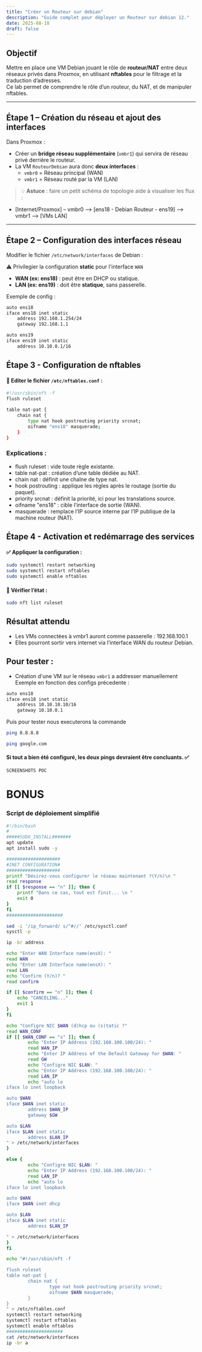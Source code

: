 ```yaml
---
title: "Créer un Routeur sur debian"
description: "Guide complet pour déployer un Routeur sur debian 12."
date: 2025-08-18
draft: false
---
```


## Objectif
Mettre en place une VM Debian jouant le rôle de **routeur/NAT** entre deux réseaux privés dans Proxmox, en utilisant **nftables** pour le filtrage et la traduction d’adresses.  
Ce lab permet de comprendre le rôle d’un routeur, du NAT, et de manipuler nftables.  

---

## Étape 1 – Création du réseau et ajout des interfaces
Dans Proxmox :  
- Créer un **bridge réseau supplémentaire** (`vmbr1`) qui servira de réseau privé derrière le routeur.  
- La VM `RouteurDebian` aura donc **deux interfaces** :  
  - `vmbr0` = Réseau principal (WAN)  
  - `vmbr1` = Réseau routé par la VM (LAN)  

> 💡 **Astuce** : faire un petit schéma de topologie aide à visualiser les flux :  
- [Internet/Proxmox] – vmbr0 –> [ens18 - Debian Routeur - ens19] –> vmbr1 –> [VMs LAN]

---

## Étape 2 – Configuration des interfaces réseau
Modifier le fichier `/etc/network/interfaces` de Debian :  

⚠️ Privilegier la configuration **static** pour l'interface `WAN`  

- **WAN (ex: ens18)** : peut être en DHCP ou statique.  
- **LAN (ex: ens19)** : doit être **statique**, sans passerelle.  

Exemple de config :  
```bash
auto ens18
iface ens18 inet static
    address 192.168.1.254/24
    gateway 192.168.1.1

auto ens19
iface ens19 inet static
    address 10.10.0.1/16
```
## Étape 3 -  Configuration de nftables
#### 📝 Editer le fichier `/etc/nftables.conf` :
```bash
#!/usr/sbin/nft -f
flush ruleset

table nat-pat {
    chain nat {
        type nat hook postrouting priority srcnat;
        oifname "ens18" masquerade;
    }
}
```
### Explications : 
- flush ruleset : vide toute règle existante.
- table nat-pat : création d’une table dédiée au NAT.
- chain nat : définit une chaîne de type nat.
- hook postrouting : applique les règles après le routage (sortie du paquet).
- priority srcnat : définit la priorité, ici pour les translations source.
- oifname "ens18" : cible l’interface de sortie (WAN).
- masquerade : remplace l’IP source interne par l’IP publique de la machine routeur (NAT).

## Étape 4 - Activation et redémarrage des services
#### ✅ Appliquer la configuration :
```bash
sudo systemctl restart networking
sudo systemctl restart nftables
sudo systemctl enable nftables
```

#### 👀 Vérifier l’état :
```bash
sudo nft list ruleset
```

## Résultat attendu
- Les VMs connectées à vmbr1 auront comme passerelle : 192.168.100.1
- Elles pourront sortir vers internet via l’interface WAN du routeur Debian.

## Pour tester : 
- Création d'une VM sur le réseau `vmbr1` a addresser manuellement 
  Exemple en fonction des configs précedente :  
```bash
auto ens18
iface ens18 inet static
    address 10.10.10.10/16
    gateway 10.10.0.1

```
Puis pour tester nous executerons la commande 
```bash
ping 8.8.8.8 
```

```bash
ping google.com
```
#### Si tout a bien été configuré, les deux pings devraient être concluants. ✅
`SCREENSHOTS POC`
# BONUS
### Script de déploiement simplifié
```bash
#!/bin/bash
#
#####SUDO_INSTALL#######
apt update
apt install sudo -y

####################
#INET CONFIGURATION#
####################
printf "Désirez-vous configurer le réseau maintenant ?(Y/n)\n "
read response
if [[ $response == "n" ]]; then {
	printf "Dans ce cas, tout est finit... \n "
	exit 0
}
fi
#####################

sed -i '/ip_forward/ s/^#//' /etc/sysctl.conf
sysctl -p

ip -br address

echo "Enter WAN Interface name(ensX): "
read WAN
echo "Enter LAN Interface name(ensX): "
read LAN
echo "Confirm (Y/n)? "
read confirm

if [[ $confirm == "n" ]]; then {
    echo "CANCELING..."
    exit 1
}
fi

echo "Configre NIC $WAN (d)hcp ou (s)tatic ?"
read WAN_CONF
if [[ $WAN_CONF == "s" ]]; then {
        echo "Enter IP Address (192.168.100.100/24): "
        read WAN_IP
        echo "Enter IP Address of the Default Gateway for $WAN: "
        read GW
        echo "Configre NIC $LAN: "
        echo "Enter IP Address (192.168.100.100/24): "
        read LAN_IP
        echo "auto lo
iface lo inet loopback

auto $WAN
iface $WAN inet static
        address $WAN_IP
        gateway $GW

auto $LAN
iface $LAN inet static
        address $LAN_IP
" > /etc/network/interfaces
}

else {
        echo "Configre NIC $LAN: "
        echo "Enter IP Address (192.168.100.100/24): "
        read LAN_IP
		echo "auto lo
iface lo inet loopback

auto $WAN
iface $WAN inet dhcp

auto $LAN
iface $LAN inet static
        address $LAN_IP

" > /etc/network/interfaces
}
fi

echo "#!/usr/sbin/nft -f

flush ruleset
table nat-pat {
        chain nat {
                type nat hook postrouting priority srcnat;
                oifname $WAN masquerade;
        }
}
" > /etc/nftables.conf
systemctl restart networking
systemctl restart nftables
systemctl enable nftables
#####################
cat /etc/network/interfaces
ip -br a
```